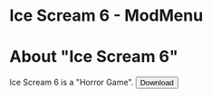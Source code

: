 <div class="topmessage2">
    <h1 class="h3">Ice Scream 6 - ModMenu</h1>
</div>
<div class="message2">
    <h1 class="h4">About "Ice Scream 6"</h1>
    <r>Ice Scream 6 is a "Horror Game".</r>
    <button class="download" onclick="link('/download/icescream6/[ZeroZipp]-IceScream6.apk')">Download</button>
</div>